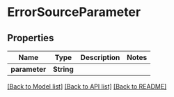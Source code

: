 # ErrorSourceParameter

## Properties
Name | Type | Description | Notes
------------ | ------------- | ------------- | -------------
**parameter** | **String** |  | 

[[Back to Model list]](../README.md#documentation-for-models) [[Back to API list]](../README.md#documentation-for-api-endpoints) [[Back to README]](../README.md)


